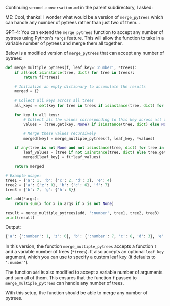 Continuing `second-conversation.md` in the parent subdirectory, I asked:

ME: Cool, thanks! I wonder what would be a version of  `merge_pytrees` which can handle any number of pytrees rather than just two of them...

GPT-4: You can extend the `merge_pytrees` function to accept any number of pytrees using Python's `*args` feature. This will allow the function to take in a variable number of pytrees and merge them all together.

Below is a modified version of `merge_pytrees` that can accept any number of pytrees:

```python
def merge_multiple_pytrees(f, leaf_key=':number', *trees):
    if all(not isinstance(tree, dict) for tree in trees):
        return f(*trees)
    
    # Initialize an empty dictionary to accumulate the results
    merged = {}
    
    # Collect all keys across all trees
    all_keys = set(key for tree in trees if isinstance(tree, dict) for key in tree.keys())
    
    for key in all_keys:
        # Collect all the values corresponding to this key across all trees
        values = [tree.get(key, None) if isinstance(tree, dict) else None for tree in trees]
        
        # Merge these values recursively
        merged[key] = merge_multiple_pytrees(f, leaf_key, *values)

    if any(tree is not None and not isinstance(tree, dict) for tree in trees):
        leaf_values = [tree if not isinstance(tree, dict) else tree.get(leaf_key, None) for tree in trees]
        merged[leaf_key] = f(*leaf_values)
        
    return merged

# Example usage:
tree1 = {'a': 1, 'b': {'c': 2, 'd': 3}, 'e': 4}
tree2 = {'a': {'z': 0}, 'b': {'c': 6}, 'f': 7}
tree3 = {'b': 7, 'g': {'h': 8}}

def add(*args):
    return sum(x for x in args if x is not None)

result = merge_multiple_pytrees(add, ':number', tree1, tree2, tree3)
print(result)
```

Output:

```python
{'a': {':number': 1, 'z': 0}, 'b': {':number': 7, 'c': 8, 'd': 3}, 'e': 4, 'f': 7, 'g': {'h': 8}}
```

In this version, the function `merge_multiple_pytrees` accepts a function `f` and a variable number of trees (`*trees`). It also accepts an optional `leaf_key` argument, which you can use to specify a custom leaf key (it defaults to `':number'`).

The function `add` is also modified to accept a variable number of arguments and sum all of them. This ensures that the function `f` passed to `merge_multiple_pytrees` can handle any number of trees.

With this setup, the function should be able to merge any number of pytrees.
